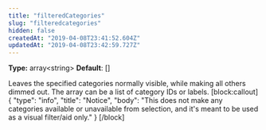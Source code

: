 ```yaml
---
title: "filteredCategories"
slug: "filteredcategories"
hidden: false
createdAt: "2019-04-08T23:41:52.604Z"
updatedAt: "2019-04-08T23:42:59.727Z"
---
```

**Type:** array&lt;string&gt;
**Default**: []

Leaves the specified categories normally visible, while making all others dimmed out. The array can be a list of category IDs or labels.
[block:callout]
{
  &quot;type&quot;: &quot;info&quot;,
  &quot;title&quot;: &quot;Notice&quot;,
  &quot;body&quot;: &quot;This does not make any categories available or unavailable from selection, and it&#39;s meant to be used as a visual filter/aid only.&quot;
}
[/block]

